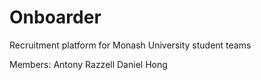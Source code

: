 # Onboarder
Recruitment platform for Monash University student teams


Members:
Antony Razzell
Daniel Hong